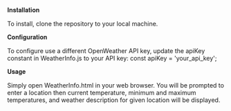𝐈𝐧𝐬𝐭𝐚𝐥𝐥𝐚𝐭𝐢𝐨𝐧

To install, clone the repository to your local machine.

𝐂𝐨𝐧𝐟𝐢𝐠𝐮𝐫𝐚𝐭𝐢𝐨𝐧

To configure use a different OpenWeather API key, update the apiKey constant in WeatherInfo.js to your API key:
const apiKey = 'your_api_key';

𝐔𝐬𝐚𝐠𝐞

Simply open WeatherInfo.html in your web browser. You will be prompted to enter a location then current temperature, minimum and maximum temperatures, and weather description for given location will be displayed.